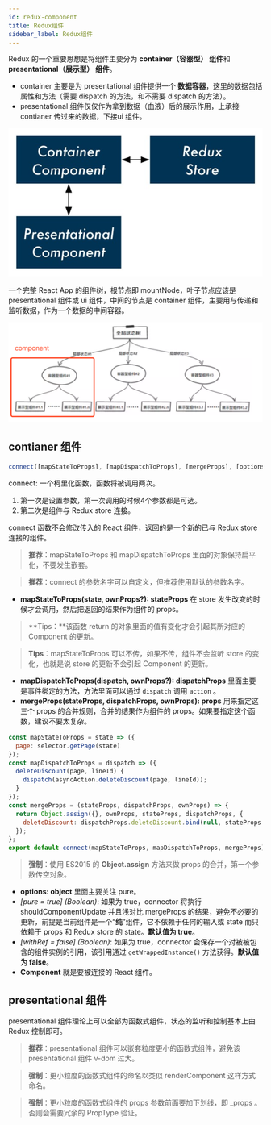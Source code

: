 ```yaml
---
id: redux-component
title: Redux组件
sidebar_label: Redux组件
---
```


Redux 的一个重要思想是将组件主要分为 **container（容器型） 组件**和 **presentational（展示型） 组件**。

* container 主要是为 presentational 组件提供一个 **数据容器**，这里的数据包括属性和方法（需要 dispatch 的方法，和不需要 dispatch 的方法）。
* presentational 组件仅仅作为拿到数据（血液）后的展示作用，上承接 contianer 传过来的数据，下接ui 组件。

![Redux 组件与 Store 的关系](https://raw.githubusercontent.com/ThinkBucket/oss/master/qqPz4e.jpg)

一个完整 React App 的组件树，根节点即 mountNode，叶子节点应该是 presentational 组件或 ui 组件，中间的节点是 container 组件，主要用与传递和监听数据，作为一个数据的中间容器。

![Redux 组件树](https://raw.githubusercontent.com/ThinkBucket/oss/master/pasted-image-0.png)


## contianer 组件

```javascript
connect([mapStateToProps], [mapDispatchToProps], [mergeProps], [options])(Component)
```

connect: 一个柯里化函数，函数将被调用两次。

1. 第一次是设置参数，第一次调用的时候4个参数都是可选。
2. 第二次是组件与 Redux store 连接。

connect 函数不会修改传入的 React 组件，返回的是一个新的已与 Redux store 连接的组件。

> **推荐**：mapStateToProps 和 mapDispatchToProps 里面的对象保持扁平化，不要发生嵌套。


> **推荐**：connect 的参数名字可以自定义，但推荐使用默认的参数名字。


* **mapStateToProps\(state, ownProps?\): stateProps** 在 store 发生改变的时候才会调用，然后把返回的结果作为组件的 props。

> **Tips：**该函数 return 的对象里面的值有变化才会引起其所对应的 Component 的更新。


> **Tips**：mapStateToProps 可以不传，如果不传，组件不会监听 store 的变化，也就是说 store 的更新不会引起 Component 的更新。


* **mapDispatchToProps\(dispatch, ownProps?\): dispatchProps** 里面主要是事件绑定的方法，方法里面可以通过 `dispatch` 调用 `action` 。
* **mergeProps\(stateProps, dispatchProps, ownProps\): props** 用来指定这三个 props 的合并规则，合并的结果作为组件的 props。如果要指定这个函数，建议不要太复杂。

```jsx
const mapStateToProps = state => ({
  page: selector.getPage(state)
});
const mapDispatchToProps = dispatch => ({
  deleteDiscount(page, lineId) {
    dispatch(asyncAction.deleteDiscount(page, lineId));
  }
});
const mergeProps = (stateProps, dispatchProps, ownProps) => {
  return Object.assign({}, ownProps, stateProps, dispatchProps, {
    deleteDiscount: dispatchProps.deleteDiscount.bind(null, stateProps.page)
  });
};
export default connect(mapStateToProps, mapDispatchToProps, mergeProps)(Table);
```

> **强制**：使用 ES2015 的 **Object.assign** 方法来做 props 的合并，第一个参数传空对象。


* **options: object** 里面主要关注 pure。
* _\[pure = true\] \(Boolean\)_: 如果为 true，connector 将执行 shouldComponentUpdate 并且浅对比 mergeProps 的结果，避免不必要的更新，前提是当前组件是一个“**纯**”组件，它不依赖于任何的输入或 state 而只依赖于 props 和 Redux store 的 state。**默认值为 true**。
* _\[withRef = false\] \(Boolean\)_: 如果为 true，connector 会保存一个对被被包含的组件实例的引用，该引用通过 `getWrappedInstance()` 方法获得。**默认值为 false**。
* **Component** 就是要被连接的 React 组件。

## presentational 组件

presentational 组件理论上可以全部为函数式组件，状态的监听和控制基本上由 Redux 控制即可。

> **推荐**：presentational 组件可以嵌套粒度更小的函数式组件，避免该 presentational 组件 v-dom 过大。


> **强制**：更小粒度的函数式组件的命名以类似 renderComponent 这样方式命名。


> **强制**：更小粒度的函数式组件的 props 参数前面要加下划线，即 \_props 。否则会需要冗余的 PropType 验证。


